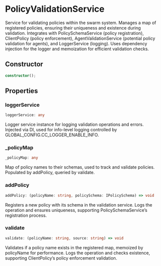 # PolicyValidationService

Service for validating policies within the swarm system.
Manages a map of registered policies, ensuring their uniqueness and existence during validation.
Integrates with PolicySchemaService (policy registration), ClientPolicy (policy enforcement),
AgentValidationService (potential policy validation for agents), and LoggerService (logging).
Uses dependency injection for the logger and memoization for efficient validation checks.

## Constructor

```ts
constructor();
```

## Properties

### loggerService

```ts
loggerService: any
```

Logger service instance for logging validation operations and errors.
Injected via DI, used for info-level logging controlled by GLOBAL_CONFIG.CC_LOGGER_ENABLE_INFO.

### _policyMap

```ts
_policyMap: any
```

Map of policy names to their schemas, used to track and validate policies.
Populated by addPolicy, queried by validate.

### addPolicy

```ts
addPolicy: (policyName: string, policySchema: IPolicySchema) => void
```

Registers a new policy with its schema in the validation service.
Logs the operation and ensures uniqueness, supporting PolicySchemaService’s registration process.

### validate

```ts
validate: (policyName: string, source: string) => void
```

Validates if a policy name exists in the registered map, memoized by policyName for performance.
Logs the operation and checks existence, supporting ClientPolicy’s policy enforcement validation.
